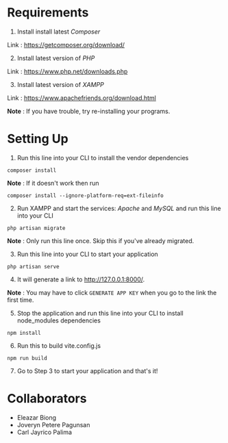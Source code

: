 # Requirements
1. Install install latest *Composer*

Link : https://getcomposer.org/download/

2. Install latest version of *PHP*

Link : https://www.php.net/downloads.php

3. Install latest version of *XAMPP*

Link : https://www.apachefriends.org/download.html

**Note** : If you have trouble, try re-installing your programs.


# Setting Up
1. Run this line into your CLI to install the vendor dependencies
```
composer install
```

**Note** : If it doesn't work then run 

```
composer install --ignore-platform-req=ext-fileinfo
```

2. Run XAMPP and start the services: *Apache* and *MySQL* and run this line into your CLI

```
php artisan migrate
```

**Note** : Only run this line once. Skip this if you've already migrated.

3. Run this line into your CLI to start your application

```
php artisan serve
```

4. It will generate a link to http://127.0.0.1:8000/.

**Note** : You may have to click `GENERATE APP KEY` when you go to the link the first time.

5. Stop the application and run this line into your CLI to install node_modules dependencies

```
npm install
```

6. Run this to build vite.config.js

```
npm run build
```

7. Go to Step 3 to start your application and that's it!

# Collaborators
- Eleazar Biong
- Joveryn Petere Pagunsan
- Carl Jayrico Palima
